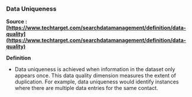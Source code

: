 ### Data Uniqueness

__Source : [https://www.techtarget.com/searchdatamanagement/definition/data-quality](https://www.techtarget.com/searchdatamanagement/definition/data-quality)__

__Definition__
- Data uniqueness is achieved when information in the dataset only appears once. This data quality dimension measures the extent of duplication. For example, data uniqueness would identify instances where there are multiple data entries for the same contact.